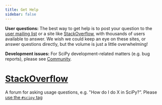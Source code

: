 ```yaml
---
title: Get Help
sidebar: false
---
```


**User questions:** The best way to get help is to post your question to
the [user mailing list](https://mail.python.org/archives/list/scipy-user@python.org/)
or a site
like [StackOverflow](http://stackoverflow.com/questions/tagged/scipy), with
thousands of users available to answer. We wish we could keep an eye on
these sites, or answer questions directly, but the volume is just a little
overwhelming!

**Development issues:** For SciPy development-related matters (e.g. bug reports), please
see [Community](/community).

# [StackOverflow](http://stackoverflow.com/questions/tagged/scipy)

A forum for asking usage questions, e.g. "How do I do X in SciPy?”. Please [use the `#scipy` tag](https://stackoverflow.com/help/tagging)
